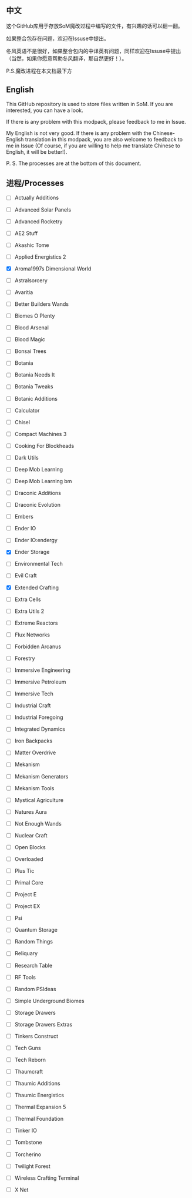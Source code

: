 ## 中文

这个GitHub库用于存放SoM魔改过程中编写的文件，有兴趣的话可以翻一翻。

如果整合包存在问题，欢迎在Issuse中提出。

冬风英语不是很好，如果整合包内的中译英有问题，同样欢迎在Issuse中提出（当然，如果你愿意帮助冬风翻译，那自然更好！）。

P.S.魔改进程在本文档最下方



## English

This GitHub repository is used to store files written in SoM. If you are interested, you can have a look.

If there is any problem with this modpack, please feedback to me in Issue.

My English is not very good. If there is any problem with the Chinese-English translation in this modpack, you are also welcome to feedback to me in Issue (Of course, if you are willing to help me translate Chinese to English, it will be better!).

P. S. The processes are at the bottom of this document.



## 进程/Processes

- [ ] Actually Additions
- [ ] Advanced Solar Panels
- [ ] Advanced Rocketry
- [ ] AE2 Stuff
- [ ] Akashic Tome
- [ ] Applied Energistics 2
- [x] Aroma1997s Dimensional World
- [ ] Astralsorcery
- [ ] Avaritia
- [ ] Better Builders Wands
- [ ] Biomes O Plenty
- [ ] Blood Arsenal
- [ ] Blood Magic
- [ ] Bonsai Trees
- [ ] Botania
- [ ] Botania Needs It
- [ ] Botania Tweaks
- [ ] Botanic Additions
- [ ] Calculator
- [ ] Chisel
- [ ] Compact Machines 3
- [ ] Cooking For Blockheads
- [ ] Dark Utils
- [ ] Deep Mob Learning
- [ ] Deep Mob Learning bm
- [ ] Draconic Additions
- [ ] Draconic Evolution
- [ ] Embers
- [ ] Ender IO
- [ ] Ender IO:endergy
- [x] Ender Storage
- [ ] Environmental Tech
- [ ] Evil Craft
- [x] Extended Crafting
- [ ] Extra Cells
- [ ] Extra Utils 2
- [ ] Extreme Reactors
- [ ] Flux Networks
- [ ] Forbidden Arcanus
- [ ] Forestry
- [ ] Immersive Engineering
- [ ] Immersive Petroleum
- [ ] Immersive Tech
- [ ] Industrial Craft
- [ ] Industrial Foregoing
- [ ] Integrated Dynamics
- [ ] Iron Backpacks
- [ ] Matter Overdrive
- [ ] Mekanism
- [ ] Mekanism Generators
- [ ] Mekanism Tools
- [ ] Mystical Agriculture
- [ ] Natures Aura
- [ ] Not Enough Wands
- [ ] Nuclear Craft
- [ ] Open Blocks
- [ ] Overloaded
- [ ] Plus Tic
- [ ] Primal Core
- [ ] Project E
- [ ] Project EX
- [ ] Psi
- [ ] Quantum Storage
- [ ] Random Things
- [ ] Reliquary
- [ ] Research Table
- [ ] RF Tools
- [ ] Random PSIdeas
- [ ] Simple Underground Biomes
- [ ] Storage Drawers
- [ ] Storage Drawers Extras
- [ ] Tinkers Construct
- [ ] Tech Guns
- [ ] Tech Reborn
- [ ] Thaumcraft
- [ ] Thaumic Additions
- [ ] Thaumic Energistics
- [ ] Thermal Expansion 5
- [ ] Thermal Foundation
- [ ] Tinker IO
- [ ] Tombstone
- [ ] Torcherino
- [ ] Twilight Forest
- [ ] Wireless Crafting Terminal
- [ ] X Net

